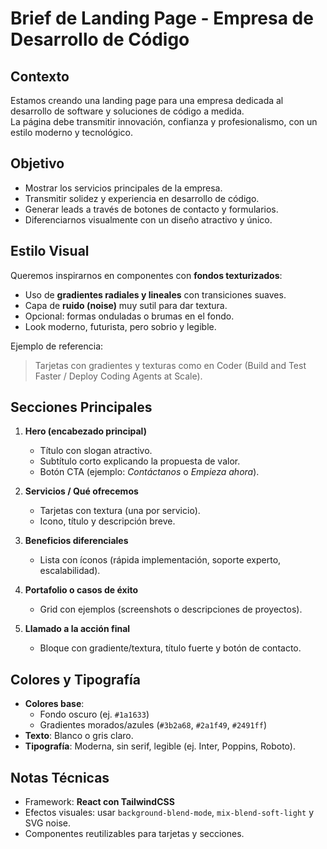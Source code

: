 # Brief de Landing Page - Empresa de Desarrollo de Código

## Contexto
Estamos creando una landing page para una empresa dedicada al desarrollo de software y soluciones de código a medida.  
La página debe transmitir innovación, confianza y profesionalismo, con un estilo moderno y tecnológico.

## Objetivo
- Mostrar los servicios principales de la empresa.
- Transmitir solidez y experiencia en desarrollo de código.
- Generar leads a través de botones de contacto y formularios.
- Diferenciarnos visualmente con un diseño atractivo y único.

## Estilo Visual
Queremos inspirarnos en componentes con **fondos texturizados**:  
- Uso de **gradientes radiales y lineales** con transiciones suaves.  
- Capa de **ruido (noise)** muy sutil para dar textura.  
- Opcional: formas onduladas o brumas en el fondo.  
- Look moderno, futurista, pero sobrio y legible.  

Ejemplo de referencia:  
> Tarjetas con gradientes y texturas como en Coder (Build and Test Faster / Deploy Coding Agents at Scale).  

## Secciones Principales
1. **Hero (encabezado principal)**  
   - Título con slogan atractivo.  
   - Subtítulo corto explicando la propuesta de valor.  
   - Botón CTA (ejemplo: *Contáctanos* o *Empieza ahora*).  

2. **Servicios / Qué ofrecemos**  
   - Tarjetas con textura (una por servicio).  
   - Icono, título y descripción breve.  

3. **Beneficios diferenciales**  
   - Lista con íconos (rápida implementación, soporte experto, escalabilidad).  

4. **Portafolio o casos de éxito**  
   - Grid con ejemplos (screenshots o descripciones de proyectos).  

5. **Llamado a la acción final**  
   - Bloque con gradiente/textura, título fuerte y botón de contacto.  

## Colores y Tipografía
- **Colores base**:  
  - Fondo oscuro (ej. `#1a1633`)  
  - Gradientes morados/azules (`#3b2a68`, `#2a1f49`, `#2491ff`)  
- **Texto**: Blanco o gris claro.  
- **Tipografía**: Moderna, sin serif, legible (ej. Inter, Poppins, Roboto).  

## Notas Técnicas
- Framework: **React con TailwindCSS**  
- Efectos visuales: usar `background-blend-mode`, `mix-blend-soft-light` y SVG noise.  
- Componentes reutilizables para tarjetas y secciones.  
